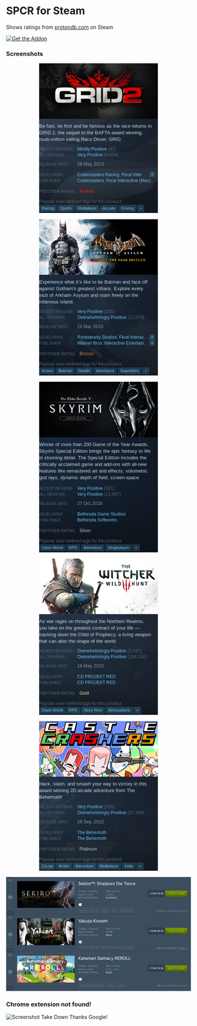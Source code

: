 # SPCR for Steam
Shows ratings from [protondb.com](https://www.protondb.com/) on Steam

[![Get the Addon](https://addons.cdn.mozilla.net/static/img/addons-buttons/AMO-button_1.png)](https://addons.mozilla.org/en-CA/firefox/addon/spcr-for-steam/)

### Screenshots

<div align=center>

![Screenshot Borked](assets/screenshot_borked.png)

![Screenshot Bronze](assets/screenshot_bronze.png)

![Screenshot Silver](assets/screenshot_silver.png)

![Screenshot Gold](assets/screenshot_gold.png)

![Screenshot Platinum](assets/screenshot_platinum.png)

![Screenshot Wishlist](assets/screenshot_wishlist.png)
</div>

### Chrome extension not found!
![Screenshot Take Down](https://i.imgur.com/szSIeex.png)
Thanks Google!

